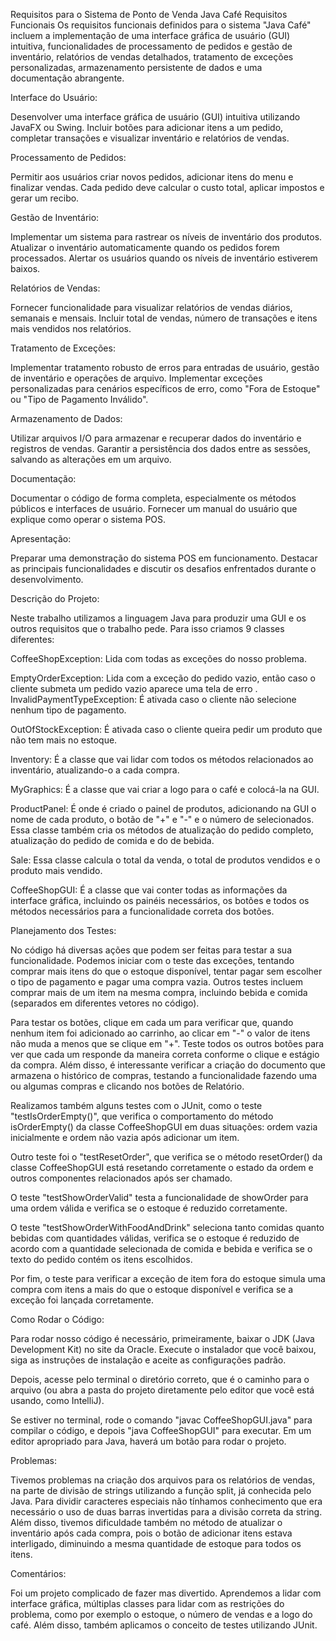 Requisitos para o Sistema de Ponto de Venda Java Café
Requisitos Funcionais
Os requisitos funcionais definidos para o sistema "Java Café" incluem a implementação de uma interface gráfica de usuário (GUI) intuitiva, funcionalidades de processamento de pedidos e gestão de inventário, relatórios de vendas detalhados, tratamento de exceções personalizadas, armazenamento persistente de dados e uma documentação abrangente.

Interface do Usuário:

Desenvolver uma interface gráfica de usuário (GUI) intuitiva utilizando JavaFX ou Swing.
Incluir botões para adicionar itens a um pedido, completar transações e visualizar inventário e relatórios de vendas.

Processamento de Pedidos:

Permitir aos usuários criar novos pedidos, adicionar itens do menu e finalizar vendas.
Cada pedido deve calcular o custo total, aplicar impostos e gerar um recibo.

Gestão de Inventário:

Implementar um sistema para rastrear os níveis de inventário dos produtos.
Atualizar o inventário automaticamente quando os pedidos forem processados.
Alertar os usuários quando os níveis de inventário estiverem baixos.

Relatórios de Vendas:

Fornecer funcionalidade para visualizar relatórios de vendas diários, semanais e mensais.
Incluir total de vendas, número de transações e itens mais vendidos nos relatórios.

Tratamento de Exceções:

Implementar tratamento robusto de erros para entradas de usuário, gestão de inventário e operações de arquivo.
Implementar exceções personalizadas para cenários específicos de erro, como "Fora de Estoque" ou "Tipo de Pagamento Inválido".

Armazenamento de Dados:

Utilizar arquivos I/O para armazenar e recuperar dados do inventário e registros de vendas.
Garantir a persistência dos dados entre as sessões, salvando as alterações em um arquivo.

Documentação:

Documentar o código de forma completa, especialmente os métodos públicos e interfaces de usuário.
Fornecer um manual do usuário que explique como operar o sistema POS.

Apresentação:

Preparar uma demonstração do sistema POS em funcionamento.
Destacar as principais funcionalidades e discutir os desafios enfrentados durante o desenvolvimento.


Descrição do Projeto:

Neste trabalho utilizamos a linguagem Java para produzir uma GUI e os outros requisitos que o trabalho pede. Para isso criamos 9 classes diferentes:

  CoffeeShopException: Lida com todas as exceções do nosso problema.
  
  EmptyOrderException: Lida com a exceção do pedido vazio, então caso o cliente submeta um pedido vazio aparece uma tela de erro
  .
  InvalidPaymentTypeException: É ativada caso o cliente não selecione nenhum tipo de pagamento.
  
  OutOfStockException: É ativada caso o cliente queira pedir um produto que não tem mais no estoque.
  
  Inventory: É a classe que vai lidar com todos os métodos relacionados ao inventário, atualizando-o a cada compra.
  
  MyGraphics: É a classe que vai criar a logo para o café e colocá-la na GUI.
  
  ProductPanel: É onde é criado o painel de produtos, adicionando na GUI o nome de cada produto, o botão de "+" e "-" e o número de selecionados. Essa classe também cria os métodos de atualização do pedido completo, atualização do pedido de comida e do de bebida.
  
  Sale: Essa classe calcula o total da venda, o total de produtos vendidos e o produto mais vendido.
  
  CoffeeShopGUI: É a classe que vai conter todas as informações da interface gráfica, incluindo os painéis necessários, os botões e todos os métodos necessários para a funcionalidade correta dos botões.
  

Planejamento dos Testes:

No código há diversas ações que podem ser feitas para testar a sua funcionalidade. Podemos iniciar com o teste das exceções, tentando comprar mais itens do que o estoque disponível, tentar pagar sem escolher o tipo de pagamento e pagar uma compra vazia. Outros testes incluem comprar mais de um item na mesma compra, incluindo bebida e comida (separados em diferentes vetores no código).

Para testar os botões, clique em cada um para verificar que, quando nenhum item foi adicionado ao carrinho, ao clicar em "-" o valor de itens não muda a menos que se clique em "+". Teste todos os outros botões para ver que cada um responde da maneira correta conforme o clique e estágio da compra. Além disso, é interessante verificar a criação do documento que armazena o histórico de compras, testando a funcionalidade fazendo uma ou algumas compras e clicando nos botões de Relatório.

Realizamos também alguns testes com o JUnit, como o teste "testIsOrderEmpty()", que verifica o comportamento do método isOrderEmpty() da classe CoffeeShopGUI em duas situações: ordem vazia inicialmente e ordem não vazia após adicionar um item.

Outro teste foi o "testResetOrder", que verifica se o método resetOrder() da classe CoffeeShopGUI está resetando corretamente o estado da ordem e outros componentes relacionados após ser chamado.

O teste "testShowOrderValid" testa a funcionalidade de showOrder para uma ordem válida e verifica se o estoque é reduzido corretamente.

O teste "testShowOrderWithFoodAndDrink" seleciona tanto comidas quanto bebidas com quantidades válidas, verifica se o estoque é reduzido de acordo com a quantidade selecionada de comida e bebida e verifica se o texto do pedido contém os itens escolhidos.

Por fim, o teste para verificar a exceção de item fora do estoque simula uma compra com itens a mais do que o estoque disponível e verifica se a exceção foi lançada corretamente.


Como Rodar o Código:

Para rodar nosso código é necessário, primeiramente, baixar o JDK (Java Development Kit) no site da Oracle. Execute o instalador que você baixou, siga as instruções de instalação e aceite as configurações padrão.

Depois, acesse pelo terminal o diretório correto, que é o caminho para o arquivo (ou abra a pasta do projeto diretamente pelo editor que você está usando, como IntelliJ).

Se estiver no terminal, rode o comando "javac CoffeeShopGUI.java" para compilar o código, e depois "java CoffeeShopGUI" para executar. Em um editor apropriado para Java, haverá um botão para rodar o projeto.

Problemas:

Tivemos problemas na criação dos arquivos para os relatórios de vendas, na parte de divisão de strings utilizando a função split, já conhecida pelo Java. Para dividir caracteres especiais não tínhamos conhecimento que era necessário o uso de duas barras invertidas para a divisão correta da string. Além disso, tivemos dificuldade também no método de atualizar o inventário após cada compra, pois o botão de adicionar itens estava interligado, diminuindo a mesma quantidade de estoque para todos os itens.

Comentários:

Foi um projeto complicado de fazer mas divertido. Aprendemos a lidar com interface gráfica, múltiplas classes para lidar com as restrições do problema, como por exemplo o estoque, o número de vendas e a logo do café. Além disso, também aplicamos o conceito de testes utilizando JUnit.
